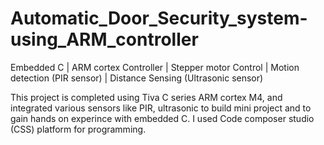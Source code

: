 # Automatic_Door_Security_system-using_ARM_controller
Embedded C | ARM cortex Controller | Stepper motor Control | Motion detection (PIR sensor) | Distance Sensing (Ultrasonic sensor) 

This project is completed using Tiva C series ARM cortex M4, and integrated various sensors like PIR, ultrasonic to build mini project and to gain hands on experince with embedded C.
I used Code composer studio (CSS) platform for programming. 
